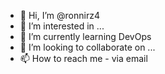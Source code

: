 - 👋 Hi, I’m @ronnirz4
- 👀 I’m interested in ...
- 🌱 I’m currently learning DevOps
- 💞️ I’m looking to collaborate on ...
- 📫 How to reach me - via email

<!---
ronnirz4/ronnirz4 is a ✨ special ✨ repository because its `README.md` (this file) appears on your GitHub profile.
You can click the Preview link to take a look at your changes.
--->
